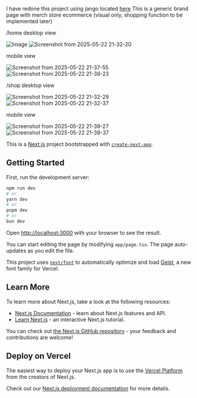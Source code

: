 I have redone this project using jango located [here](https://github.com/emanchez/shop-project-django)
This is a generic brand page with merch store ecommerce (visual only, shopping function to be implemented later)

/home 
  desktop view

![Image](https://github.com/user-attachments/assets/66d136e8-cba9-4364-a585-bb91e66db652)
![Screenshot from 2025-05-22 21-32-20](https://github.com/user-attachments/assets/9c23055f-c61d-4e50-8555-9d4c92e7f1d4)

  mobile view

![Screenshot from 2025-05-22 21-37-55](https://github.com/user-attachments/assets/b4d3f15b-5cde-450f-9d6c-6d37299ff525)
![Screenshot from 2025-05-22 21-38-23](https://github.com/user-attachments/assets/9189ad82-2206-46b8-9f31-ef4a092ceb4b)

/shop 
  desktop view

![Screenshot from 2025-05-22 21-32-29](https://github.com/user-attachments/assets/4e69d204-4be6-434d-85ef-029e029c89ee)
![Screenshot from 2025-05-22 21-32-37](https://github.com/user-attachments/assets/e2d45f27-8f78-4615-aadd-bc8c0e5574c7)

  mobile view

![Screenshot from 2025-05-22 21-39-27](https://github.com/user-attachments/assets/1cbbf410-9369-47cd-9e16-fd1c07d0e875)
![Screenshot from 2025-05-22 21-39-37](https://github.com/user-attachments/assets/a1587212-a2a1-40a9-a4df-1ede7dc99ef4)



This is a [Next.js](https://nextjs.org) project bootstrapped with [`create-next-app`](https://nextjs.org/docs/app/api-reference/cli/create-next-app).

## Getting Started

First, run the development server:

```bash
npm run dev
# or
yarn dev
# or
pnpm dev
# or
bun dev
```

Open [http://localhost:3000](http://localhost:3000) with your browser to see the result.

You can start editing the page by modifying `app/page.tsx`. The page auto-updates as you edit the file.

This project uses [`next/font`](https://nextjs.org/docs/app/building-your-application/optimizing/fonts) to automatically optimize and load [Geist](https://vercel.com/font), a new font family for Vercel.

## Learn More

To learn more about Next.js, take a look at the following resources:

- [Next.js Documentation](https://nextjs.org/docs) - learn about Next.js features and API.
- [Learn Next.js](https://nextjs.org/learn) - an interactive Next.js tutorial.

You can check out [the Next.js GitHub repository](https://github.com/vercel/next.js) - your feedback and contributions are welcome!

## Deploy on Vercel

The easiest way to deploy your Next.js app is to use the [Vercel Platform](https://vercel.com/new?utm_medium=default-template&filter=next.js&utm_source=create-next-app&utm_campaign=create-next-app-readme) from the creators of Next.js.

Check out our [Next.js deployment documentation](https://nextjs.org/docs/app/building-your-application/deploying) for more details.
